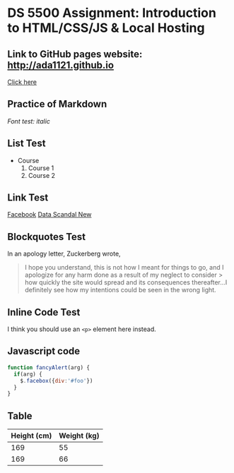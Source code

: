 # DS 5500 Assignment: Introduction to HTML/CSS/JS & Local Hosting



## Link to GitHub pages website: http://ada1121.github.io
[Click here](http://ada1121.github.io)


## Practice of Markdown


*Font test: italic*

## List Test
* Course
  1. Course 1
  1. Course 2
  
## Link Test
[Facebook](http://facebook.com)
[Data Scandal New](https://en.wikipedia.org/wiki/Facebook%E2%80%93Cambridge_Analytica_data_scandal)


## Blockquotes Test

In an apology letter, Zuckerberg wrote,
> I hope you understand, this is not how I meant for things to go, and I apologize for any harm done as a result of my neglect to consider > how quickly the site would spread and its consequences thereafter...I definitely see how my intentions could be seen in the wrong light.

## Inline Code Test
I think you should use an `<p>` element here instead.

## Javascript code 

```javascript
function fancyAlert(arg) {
  if(arg) {
    $.facebox({div:'#foo'})
  }
}
```

## Table 
Height (cm) | Weight (kg)
------------ | -------------
169 | 55
169| 66
